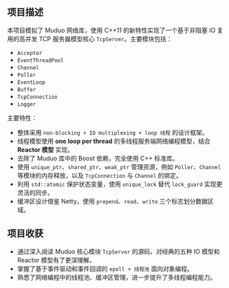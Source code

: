 ## 项目描述

本项目模拟了 Muduo 网络库，使用 C++11 的新特性实现了一个基于非阻塞 IO 复用的高并发 TCP 服务器模型核心 `TcpServer`。主要模块包括：

- `Acceptor`
- `EventThreadPool`
- `Channel`
- `Poller`
- `EventLoop`
- `Buffer`
- `TcpConnection`
- `Logger`

主要特性：

- 整体采用 `non-blocking + IO multiplexing + loop 线程` 的设计框架。
- 线程模型使用 **one loop per thread** 的多线程服务端网络编程模型，结合 **Reactor 模型** 实现。
- 去除了 Muduo 库中的 Boost 依赖，完全使用 C++ 标准库。
- 使用 `unique_ptr`、`shared_ptr`、`weak_ptr` 管理资源，例如 `Poller`、`Channel` 等模块的内存释放，以及 `TcpConnection` 与 `Channel` 的绑定。
- 利用 `std::atomic` 保护状态变量，使用 `unique_lock` 替代 `lock_guard` 实现更灵活的同步。
- 缓冲区设计借鉴 Netty，使用 `prepend`、`read`、`write` 三个标志划分数据区域。

## 项目收获

- 通过深入阅读 Muduo 核心模块 `TcpServer` 的源码，对经典的五种 IO 模型和 Reactor 模型有了更深理解。
- 掌握了基于事件驱动和事件回调的 `epoll + 线程池` 面向对象编程。
- 熟悉了网络编程中的线程池、缓冲区管理，进一步提升了多线程编程能力。
